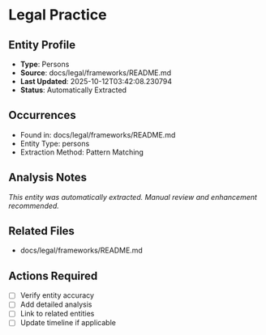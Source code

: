 # Legal Practice

## Entity Profile
- **Type**: Persons
- **Source**: docs/legal/frameworks/README.md
- **Last Updated**: 2025-10-12T03:42:08.230794
- **Status**: Automatically Extracted

## Occurrences
- Found in: docs/legal/frameworks/README.md
- Entity Type: persons
- Extraction Method: Pattern Matching

## Analysis Notes
*This entity was automatically extracted. Manual review and enhancement recommended.*

## Related Files
- docs/legal/frameworks/README.md

## Actions Required
- [ ] Verify entity accuracy
- [ ] Add detailed analysis
- [ ] Link to related entities
- [ ] Update timeline if applicable
